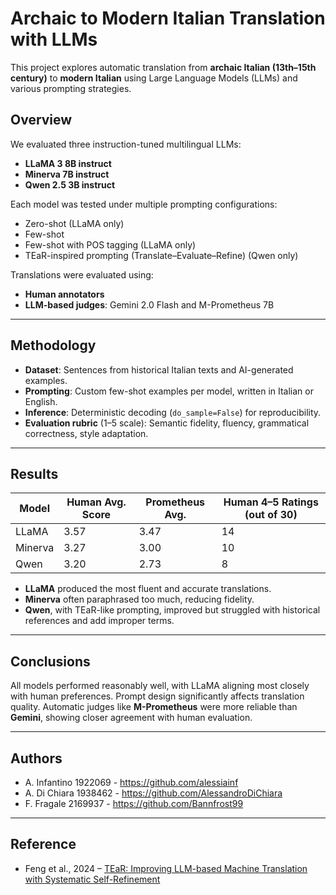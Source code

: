 # Archaic to Modern Italian Translation with LLMs

This project explores automatic translation from **archaic Italian (13th–15th century)** to **modern Italian** using Large Language Models (LLMs) and various prompting strategies.

## Overview

We evaluated three instruction-tuned multilingual LLMs:

- **LLaMA 3 8B instruct**
- **Minerva 7B instruct**
- **Qwen 2.5 3B instruct**

Each model was tested under multiple prompting configurations:
- Zero-shot (LLaMA only)
- Few-shot
- Few-shot with POS tagging (LLaMA only)
- TEaR-inspired prompting (Translate–Evaluate–Refine)  (Qwen only)

Translations were evaluated using:
- **Human annotators**
- **LLM-based judges**: Gemini 2.0 Flash and M-Prometheus 7B

---

## Methodology

- **Dataset**: Sentences from historical Italian texts and AI-generated examples.
- **Prompting**: Custom few-shot examples per model, written in Italian or English.
- **Inference**: Deterministic decoding (`do_sample=False`) for reproducibility.
- **Evaluation rubric** (1–5 scale): Semantic fidelity, fluency, grammatical correctness, style adaptation.

---

## Results

| Model   | Human Avg. Score | Prometheus Avg. | Human 4–5 Ratings (out of 30) |
|---------|------------------|------------------|-------------------------------|
| LLaMA   | 3.57             | 3.47             | 14                            |
| Minerva | 3.27             | 3.00             | 10                            |
| Qwen    | 3.20             | 2.73             | 8                             |

- **LLaMA** produced the most fluent and accurate translations.
- **Minerva** often paraphrased too much, reducing fidelity.
- **Qwen**, with TEaR-like prompting, improved but struggled with historical references and add improper terms.

---

## Conclusions

All models performed reasonably well, with LLaMA aligning most closely with human preferences. Prompt design significantly affects translation quality. Automatic judges like **M-Prometheus** were more reliable than **Gemini**, showing closer agreement with human evaluation.

---

## Authors

- A. Infantino 1922069 - https://github.com/alessiainf
- A. Di Chiara 1938462 - https://github.com/AlessandroDiChiara
- F. Fragale 2169937 - https://github.com/Bannfrost99

---

## Reference

- Feng et al., 2024 – [TEaR: Improving LLM-based Machine Translation with Systematic Self-Refinement](https://arxiv.org/abs/2402.16379)


